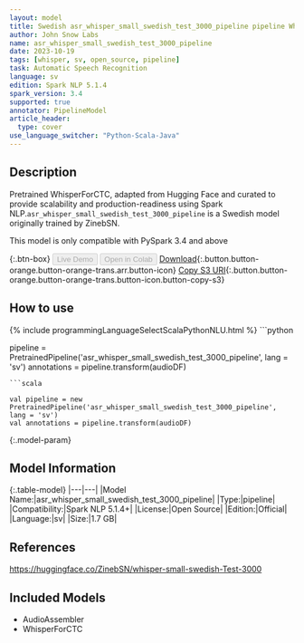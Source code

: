 ```yaml
---
layout: model
title: Swedish asr_whisper_small_swedish_test_3000_pipeline pipeline WhisperForCTC from ZinebSN
author: John Snow Labs
name: asr_whisper_small_swedish_test_3000_pipeline
date: 2023-10-19
tags: [whisper, sv, open_source, pipeline]
task: Automatic Speech Recognition
language: sv
edition: Spark NLP 5.1.4
spark_version: 3.4
supported: true
annotator: PipelineModel
article_header:
  type: cover
use_language_switcher: "Python-Scala-Java"
---
```


## Description

Pretrained WhisperForCTC, adapted from Hugging Face and curated to provide scalability and production-readiness using Spark NLP.`asr_whisper_small_swedish_test_3000_pipeline` is a Swedish model originally trained by ZinebSN.

This model is only compatible with PySpark 3.4 and above

{:.btn-box}
<button class="button button-orange" disabled>Live Demo</button>
<button class="button button-orange" disabled>Open in Colab</button>
[Download](https://s3.amazonaws.com/auxdata.johnsnowlabs.com/public/models/asr_whisper_small_swedish_test_3000_pipeline_sv_5.1.4_3.4_1697754957297.zip){:.button.button-orange.button-orange-trans.arr.button-icon}
[Copy S3 URI](s3://auxdata.johnsnowlabs.com/public/models/asr_whisper_small_swedish_test_3000_pipeline_sv_5.1.4_3.4_1697754957297.zip){:.button.button-orange.button-orange-trans.button-icon.button-copy-s3}

## How to use



<div class="tabs-box" markdown="1">
{% include programmingLanguageSelectScalaPythonNLU.html %}
```python

pipeline = PretrainedPipeline('asr_whisper_small_swedish_test_3000_pipeline', lang = 'sv')
annotations =  pipeline.transform(audioDF)

```
```scala

val pipeline = new PretrainedPipeline('asr_whisper_small_swedish_test_3000_pipeline', lang = 'sv')
val annotations = pipeline.transform(audioDF)

```
</div>

{:.model-param}
## Model Information

{:.table-model}
|---|---|
|Model Name:|asr_whisper_small_swedish_test_3000_pipeline|
|Type:|pipeline|
|Compatibility:|Spark NLP 5.1.4+|
|License:|Open Source|
|Edition:|Official|
|Language:|sv|
|Size:|1.7 GB|

## References

https://huggingface.co/ZinebSN/whisper-small-swedish-Test-3000

## Included Models

- AudioAssembler
- WhisperForCTC
